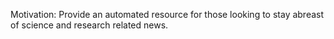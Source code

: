 Motivation: Provide an automated resource for those looking to stay abreast of science and research related news.
